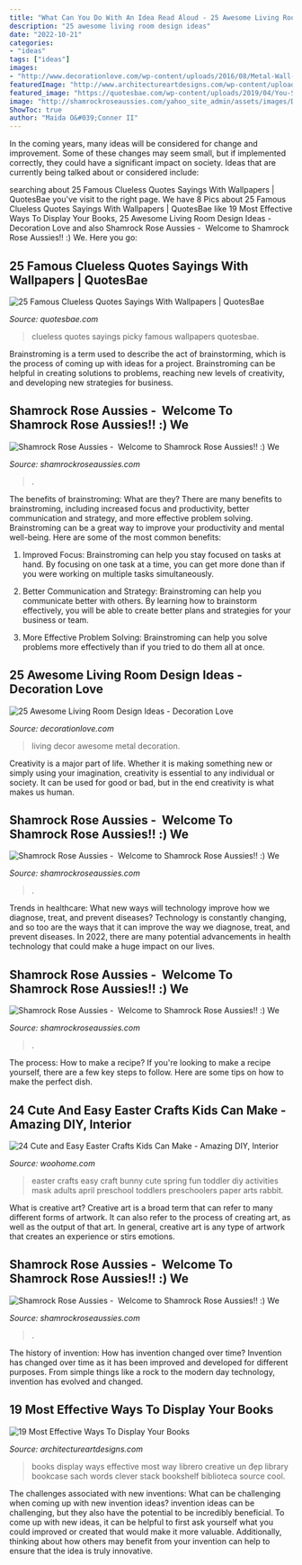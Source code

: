```yaml
---
title: "What Can You Do With An Idea Read Aloud - 25 Awesome Living Room Design Ideas"
description: "25 awesome living room design ideas"
date: "2022-10-21"
categories:
- "ideas"
tags: ["ideas"]
images:
- "http://www.decorationlove.com/wp-content/uploads/2016/08/Metal-Wall-Art-Living-Room-Decor-Ideas.jpg"
featuredImage: "http://www.architectureartdesigns.com/wp-content/uploads/2015/03/451.jpg"
featured_image: "https://quotesbae.com/wp-content/uploads/2019/04/You-See-How-Picky-Clueless-Quotes.jpg"
image: "http://shamrockroseaussies.com/yahoo_site_admin/assets/images/DSC_0644.231175850_std.JPG"
ShowToc: true
author: "Maida O&#039;Conner II"
---
```



In the coming years, many ideas will be considered for change and improvement. Some of these changes may seem small, but if implemented correctly, they could have a significant impact on society. Ideas that are currently being talked about or considered include: 

	

		
searching about 25 Famous Clueless Quotes Sayings With Wallpapers | QuotesBae you've visit to the right page. We have 8 Pics about 25 Famous Clueless Quotes Sayings With Wallpapers | QuotesBae like 19 Most Effective Ways To Display Your Books, 25 Awesome Living Room Design Ideas - Decoration Love and also Shamrock Rose Aussies - ﻿﻿﻿ Welcome to Shamrock Rose Aussies!! :) We. Here you go:
		
    
## 25 Famous Clueless Quotes Sayings With Wallpapers | QuotesBae

<img loading=lazy src="https://quotesbae.com/wp-content/uploads/2019/04/You-See-How-Picky-Clueless-Quotes.jpg" onerror="this.onerror=null;this.src='https://tse4.mm.bing.net/th?id=OIP.iGiqcPy4RaxhD6HIuY2obQHaEy&amp;pid=15.1';" alt="25 Famous Clueless Quotes Sayings With Wallpapers | QuotesBae">

_Source: quotesbae.com_

>clueless quotes sayings picky famous wallpapers quotesbae. 

	

Brainstroming is a term used to describe the act of brainstorming, which is the process of coming up with ideas for a project. Brainstroming can be helpful in creating solutions to problems, reaching new levels of creativity, and developing new strategies for business.

    
## Shamrock Rose Aussies - ﻿﻿﻿ Welcome To Shamrock Rose Aussies!! :) We

<img loading=lazy src="http://shamrockroseaussies.com/yahoo_site_admin/assets/images/DSC_0653.312125158_std.JPG" onerror="this.onerror=null;this.src='https://tse1.mm.bing.net/th?id=OIP.iNU_nGszT2dKuUHeIfpu2wHaFJ&amp;pid=15.1';" alt="Shamrock Rose Aussies - ﻿﻿﻿ Welcome to Shamrock Rose Aussies!! :) We">

_Source: shamrockroseaussies.com_

>. 

	

The benefits of brainstroming: What are they?
There are many benefits to brainstroming, including increased focus and productivity, better communication and strategy, and more effective problem solving. Brainstroming can be a great way to improve your productivity and mental well-being. Here are some of the most common benefits: 
1. Improved Focus: Brainstroming can help you stay focused on tasks at hand. By focusing on one task at a time, you can get more done than if you were working on multiple tasks simultaneously. 

2. Better Communication and Strategy: Brainstroming can help you communicate better with others. By learning how to brainstorm effectively, you will be able to create better plans and strategies for your business or team. 

3. More Effective Problem Solving: Brainstroming can help you solve problems more effectively than if you tried to do them all at once.

    
## 25 Awesome Living Room Design Ideas - Decoration Love

<img loading=lazy src="http://www.decorationlove.com/wp-content/uploads/2016/08/Metal-Wall-Art-Living-Room-Decor-Ideas.jpg" onerror="this.onerror=null;this.src='https://tse2.mm.bing.net/th?id=OIP.hgeqCWYklmWJg3CdjneYCgHaLH&amp;pid=15.1';" alt="25 Awesome Living Room Design Ideas - Decoration Love">

_Source: decorationlove.com_

>living decor awesome metal decoration. 

	

Creativity is a major part of life. Whether it is making something new or simply using your imagination, creativity is essential to any individual or society. It can be used for good or bad, but in the end creativity is what makes us human.

    
## Shamrock Rose Aussies - ﻿﻿﻿ Welcome To Shamrock Rose Aussies!! :) We

<img loading=lazy src="http://shamrockroseaussies.com/yahoo_site_admin/assets/images/DSC_0246.41175523_std.JPG" onerror="this.onerror=null;this.src='https://tse1.mm.bing.net/th?id=OIP.Ybvy9pTnv6NBulXCS1a1xwHaE-&amp;pid=15.1';" alt="Shamrock Rose Aussies - ﻿﻿﻿ Welcome to Shamrock Rose Aussies!! :) We">

_Source: shamrockroseaussies.com_

>. 

	

Trends in healthcare: What new ways will technology improve how we diagnose, treat, and prevent diseases?
Technology is constantly changing, and so too are the ways that it can improve the way we diagnose, treat, and prevent diseases. In 2022, there are many potential advancements in health technology that could make a huge impact on our lives.

    
## Shamrock Rose Aussies - ﻿﻿﻿ Welcome To Shamrock Rose Aussies!! :) We

<img loading=lazy src="http://shamrockroseaussies.com/yahoo_site_admin/assets/images/DSC_0701.10500356_std.jpg" onerror="this.onerror=null;this.src='https://tse1.mm.bing.net/th?id=OIP.n1B__4ogrLgn87wogsi34wHaD3&amp;pid=15.1';" alt="Shamrock Rose Aussies - ﻿﻿﻿ Welcome to Shamrock Rose Aussies!! :) We">

_Source: shamrockroseaussies.com_

>. 

	

The process: How to make a recipe?
If you're looking to make a recipe yourself, there are a few key steps to follow. Here are some tips on how to make the perfect dish.

    
## 24 Cute And Easy Easter Crafts Kids Can Make - Amazing DIY, Interior

<img loading=lazy src="http://www.woohome.com/wp-content/uploads/2014/04/Easter-Crafts-for-Kids-7.jpg" onerror="this.onerror=null;this.src='https://tse1.mm.bing.net/th?id=OIP.kRY8IV7Ds53ND63zSPrWmgHaJ6&amp;pid=15.1';" alt="24 Cute and Easy Easter Crafts Kids Can Make - Amazing DIY, Interior">

_Source: woohome.com_

>easter crafts easy craft bunny cute spring fun toddler diy activities mask adults april preschool toddlers preschoolers paper arts rabbit. 

	

What is creative art?
Creative art is a broad term that can refer to many different forms of artwork. It can also refer to the process of creating art, as well as the output of that art. In general, creative art is any type of artwork that creates an experience or stirs emotions.

    
## Shamrock Rose Aussies - ﻿﻿﻿ Welcome To Shamrock Rose Aussies!! :) We

<img loading=lazy src="http://shamrockroseaussies.com/yahoo_site_admin/assets/images/DSC_0644.231175850_std.JPG" onerror="this.onerror=null;this.src='https://tse3.mm.bing.net/th?id=OIP.lAHs6FyOLWsFrdoPttWq_gHaE-&amp;pid=15.1';" alt="Shamrock Rose Aussies - ﻿﻿﻿ Welcome to Shamrock Rose Aussies!! :) We">

_Source: shamrockroseaussies.com_

>. 

	

The history of invention: How has invention changed over time?
Invention has changed over time as it has been improved and developed for different purposes. From simple things like a rock to the modern day technology, invention has evolved and changed.

    
## 19 Most Effective Ways To Display Your Books

<img loading=lazy src="http://www.architectureartdesigns.com/wp-content/uploads/2015/03/451.jpg" onerror="this.onerror=null;this.src='https://tse3.mm.bing.net/th?id=OIP.Vps3mWAxDXbX_YaccpFC-wHaKI&amp;pid=15.1';" alt="19 Most Effective Ways To Display Your Books">

_Source: architectureartdesigns.com_

>books display ways effective most way librero creative un đẹp library bookcase sach words clever stack bookshelf biblioteca source cool. 

	

The challenges associated with new inventions: What can be challenging when coming up with new invention ideas?
invention ideas can be challenging, but they also have the potential to be incredibly beneficial. To come up with new ideas, it can be helpful to first ask yourself what you could improved or created that would make it more valuable. Additionally, thinking about how others may benefit from your invention can help to ensure that the idea is truly innovative.

